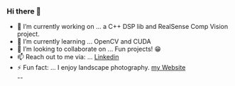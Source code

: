 ### Hi there 👋  

- 🔭 I’m currently working on ... a C++ DSP lib and RealSense Comp Vision project.  
- 🌱 I’m currently learning ... OpenCV and CUDA  
- 👯 I’m looking to collaborate on ... Fun projects! :grin:  
- 📫 Reach out to me via: ... [Linkedin](https://www.linkedin.com/in/farnamadelkhani/)  
- ⚡ Fun fact: ... I enjoy landscape photography. [my Website](https://www.farnam.gallery/)  
--
